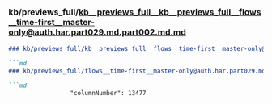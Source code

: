 ### kb/previews_full/kb__previews_full__kb__previews_full__flows__time-first__master-only@auth.har.part029.md.part002.md.md

```md
### kb/previews_full/kb__previews_full__flows__time-first__master-only@auth.har.part029.md.part002.md

```md
### kb/previews_full/flows__time-first__master-only@auth.har.part029.md (part 002)

```md
                 "columnNumber": 13477
                       
```

```

```

```
